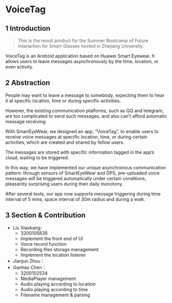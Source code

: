 # VoiceTag

## 1 Introduction

> This is the result product for the Summer Bootcamp of Future Interaction for Smart Glasses hosted in Zhejiang University.

VoiceTag is an Android application based on Huawei Smart Eyewear. It allows users to leave messages asynchronously by the time, location, or even activity.

## 2 Abstraction
People may want to leave a message to somebody, expecting them to hear it at specific location, time or during specific activities. 

However, the existing communication platforms, such as QQ and telegram, are too complicated to send such messages, and also can’t afford automatic message receiving.

With SmartEyeWear, we designed an app, “VoiceTag”, to enable users to receive voice messages at specific location, time, or during certain activities, which are created and shared by fellow users.

The messages are stored with specific information tagged in the app’s cloud, waiting to be triggered.

In this way, we have implemented our unique asynchronous communication pattern: through sensors of SmartEyeWear and GPS, pre-uploaded voice messages will be triggered automatically under certain conditions, pleasantly surprising users during their daily monotony.

After several tests, our app now supports message triggering during time interval of 5 mins, space interval of 30m radius and during a walk.

## 3 Section & Contribution
- Liu Xiaokang:
  - 3200105838
  - Implement the front end of UI
  - Voice record function
  - Recording files storage management
  - Implement the location listener
- Jianjun Zhou：
- Ganhao Chen：
  - 3200102534
  - MediaPlayer management
  - Audio playing according to location
  - Audio playing according to time
  - Filename management & parsing
